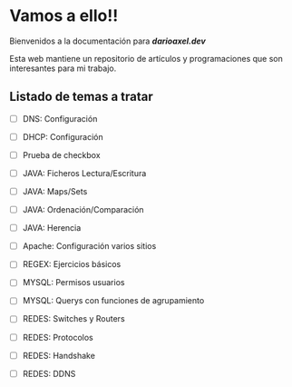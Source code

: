 # Vamos a ello!! 

Bienvenidos a la documentación para ***darioaxel.dev***

Esta web mantiene un repositorio de artículos y programaciones que son interesantes para mi trabajo. 

## Listado de temas a tratar

- [ ]  DNS: Configuración
- [ ]  DHCP: Configuración  
- [ ]  Prueba de checkbox
- [ ]  JAVA: Ficheros Lectura/Escritura
- [ ]  JAVA: Maps/Sets
- [ ]  JAVA: Ordenación/Comparación
- [ ]  JAVA: Herencia
- [ ]  Apache: Configuración varios sitios
- [ ]  REGEX: Ejercicios básicos
- [ ]  MYSQL: Permisos usuarios
- [ ]  MYSQL: Querys con funciones de agrupamiento
- [ ]  REDES: Switches y Routers
- [ ]  REDES: Protocolos
- [ ]  REDES: Handshake
- [ ]  REDES: DDNS



